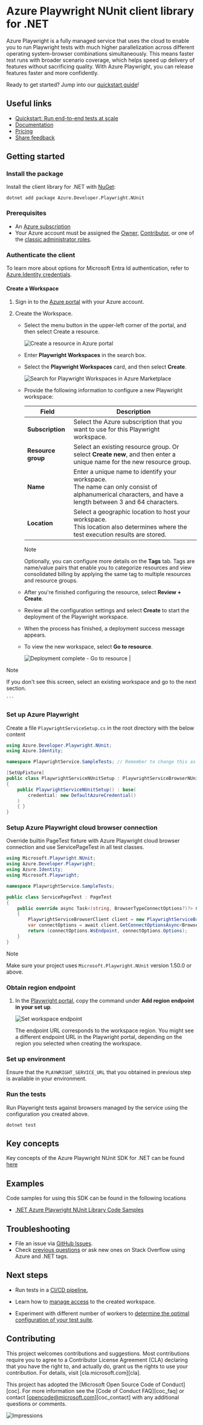 # Azure Playwright NUnit client library for .NET

Azure Playwright is a fully managed service that uses the cloud to enable you to run Playwright tests with much higher parallelization across different operating system-browser combinations simultaneously. This means faster test runs with broader scenario coverage, which helps speed up delivery of features without sacrificing quality. With Azure Playwright, you can release features faster and more confidently.

Ready to get started? Jump into our [quickstart guide](https://github.com/Azure/azure-sdk-for-net/tree/main/sdk/loadtestservice/Azure.Developer.Playwright.NUnit/README.md#getting-started)!

## Useful links

-   [Quickstart: Run end-to-end tests at scale](https://aka.ms/pww/docs/quickstart)
-   [Documentation](https://aka.ms/pww/docs)
-   [Pricing](https://aka.ms/pww/docs/pricing)
-   [Share feedback](https://aka.ms/pww/docs/feedback)

## Getting started

### Install the package

Install the client library for .NET with [NuGet](https://www.nuget.org/):

```dotnetcli
dotnet add package Azure.Developer.Playwright.NUnit
```

### Prerequisites

-   An [Azure subscription](https://azure.microsoft.com/free/dotnet/)
-   Your Azure account must be assigned the [Owner](https://learn.microsoft.com/azure/role-based-access-control/built-in-roles#owner), [Contributor](https://learn.microsoft.com/azure/role-based-access-control/built-in-roles#contributor), or one of the [classic administrator roles](https://learn.microsoft.com/azure/role-based-access-control/rbac-and-directory-admin-roles#classic-subscription-administrator-roles).

### Authenticate the client

To learn more about options for Microsoft Entra Id authentication, refer to [Azure.Identity credentials](https://github.com/Azure/azure-sdk-for-net/tree/main/sdk/identity/Azure.Identity#credentials).

#### Create a Workspace

1. Sign in to the [Azure portal](https://portal.azure.com/) with your Azure account.

1. Create the Workspace.

   - Select the menu button in the upper-left corner of the portal, and then select Create a resource.

     ![Create a resource in Azure portal](https://aka.ms/pww/docs/createurlsnapshot)

   - Enter **Playwright Workspaces** in the search box.

   - Select the **Playwright Workspaces** card, and then select **Create**.

     ![Search for Playwright Workspaces in Azure Marketplace](https://aka.ms/pww/docs/searchurlsnapshot)

   - Provide the following information to configure a new Playwright workspace:

     | Field | Description |
     |-------|-------------|
     | **Subscription** | Select the Azure subscription that you want to use for this Playwright workspace. |
     | **Resource group** | Select an existing resource group. Or select **Create new**, and then enter a unique name for the new resource group. |
     | **Name** | Enter a unique name to identify your workspace.<br/>The name can only consist of alphanumerical characters, and have a length between 3 and 64 characters. |
     | **Location** | Select a geographic location to host your workspace.<br/>This location also determines where the test execution results are stored. |

     > [!NOTE]
     > Optionally, you can configure more details on the **Tags** tab. Tags are name/value pairs that enable you to categorize resources and view consolidated billing by applying the same tag to multiple resources and resource groups.

   - After you're finished configuring the resource, select **Review + Create**.

   - Review all the configuration settings and select **Create** to start the deployment of the Playwright workspace.

   - When the process has finished, a deployment success message appears.

   - To view the new workspace, select **Go to resource**.

     ![Deployment complete - Go to resource](https://aka.ms/pww/docs/deploymenturlsnapshot)
                                      |

> [!NOTE]
> If you don't see this screen, select an existing workspace and go to the next section.

    ```

### Set up Azure Playwright

Create a file `PlaywrightServiceSetup.cs` in the root directory with the below content

```C# Snippet:NUnit_Sample1_SimpleSetup
using Azure.Developer.Playwright.NUnit;
using Azure.Identity;

namespace PlaywrightService.SampleTests; // Remember to change this as per your project namespace

[SetUpFixture]
public class PlaywrightServiceNUnitSetup : PlaywrightServiceBrowserNUnit
{
    public PlaywrightServiceNUnitSetup() : base(
        credential: new DefaultAzureCredential()
    )
    { }
}
```

### Setup Azure Playwright cloud browser connection

Override builtin PageTest fixture with Azure Playwright cloud browser connection and use ServicePageTest in all test classes.

```csharp
using Microsoft.Playwright.NUnit;
using Azure.Developer.Playwright;
using Azure.Identity;
using Microsoft.Playwright;

namespace PlaywrightService.SampleTests;

public class ServicePageTest : PageTest
{
    public override async Task<(string, BrowserTypeConnectOptions?)?> ConnectOptionsAsync()
    {
        PlaywrightServiceBrowserClient client = new PlaywrightServiceBrowserClient(credential: new DefaultAzureCredential());
        var connectOptions = await client.GetConnectOptionsAsync<BrowserTypeConnectOptions>();
        return (connectOptions.WsEndpoint, connectOptions.Options);
    }
}
```

> [!NOTE]
> Make sure your project uses `Microsoft.Playwright.NUnit` version 1.50.0 or above.

### Obtain region endpoint

1. In the [Playwright portal](https://portal.azure.com/), copy the command under **Add region endpoint in your set up**.

    ![Set workspace endpoint](https://aka.ms/pww/docs/copyurlsnapshot)

    The endpoint URL corresponds to the workspace region. You might see a different endpoint URL in the Playwright portal, depending on the region you selected when creating the workspace.

### Set up environment

Ensure that the `PLAYWRIGHT_SERVICE_URL` that you obtained in previous step is available in your environment.

### Run the tests

Run Playwright tests against browsers managed by the service using the configuration you created above.

```dotnetcli
dotnet test
```

## Key concepts

Key concepts of the Azure Playwright NUnit SDK for .NET can be found [here](https://aka.ms/pww/docs/overview)

## Examples

Code samples for using this SDK can be found in the following locations

-   [.NET Azure Playwright NUnit Library Code Samples](https://aka.ms/pww/samples)

## Troubleshooting

-   File an issue via [GitHub Issues](https://github.com/Azure/azure-sdk-for-net/issues).
-   Check [previous questions](https://stackoverflow.com/questions/tagged/azure+.net) or ask new ones on Stack Overflow using Azure and .NET tags.

## Next steps

-   Run tests in a [CI/CD pipeline.](https://aka.ms/pww/docs/configure-pipeline)

-   Learn how to [manage access](https://aka.ms/pww/docs/manage-access) to the created workspace.

-   Experiment with different number of workers to [determine the optimal configuration of your test suite](https://aka.ms/pww/docs/parallelism).

## Contributing

This project welcomes contributions and suggestions. Most contributions require
you to agree to a Contributor License Agreement (CLA) declaring that you have
the right to, and actually do, grant us the rights to use your contribution. For
details, visit [cla.microsoft.com][cla].

This project has adopted the [Microsoft Open Source Code of Conduct][coc].
For more information see the [Code of Conduct FAQ][coc_faq] or contact
[opencode@microsoft.com][coc_contact] with any additional questions or comments.

![Impressions](https://azure-sdk-impressions.azurewebsites.net/api/impressions/azure-sdk-for-net/sdk/loadtestservice/Azure.Developer.Playwright.NUnit/README.png)
